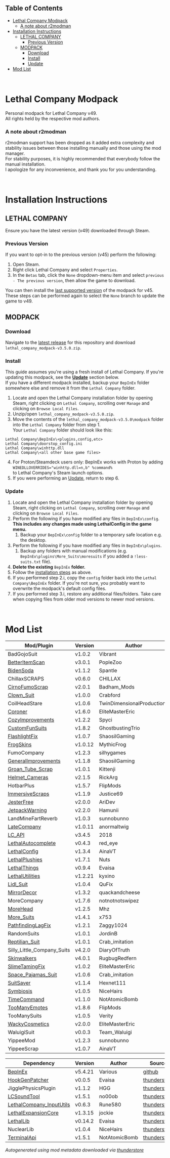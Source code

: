 ## Table of Contents

- [Lethal Company Modpack](#lethal-company-modpack)
    - [A note about r2modman](#a-note-about-r2modman)
- [Installation Instructions](#installation-instructions)
  - [LETHAL COMPANY](#lethal-company)
    - [Previous Version](#previous-version)
  - [MODPACK](#modpack)
    - [Download](#download)
    - [Install](#install)
    - [Update](#update)
- [Mod List](#mod-list)

<br>

# Lethal Company Modpack
Personal modpack for Lethal Company v49.\
All rights held by the respective mod authors.

### A note about r2modman
r2modman support has been dropped as it added extra complexity and stability issues between those installing manually and those using the mod manager.\
For stability purposes, it is highly recommended that everybody follow the manual installation.\
I apologize for any inconvenience, and thank you for you understanding.

<br>

# Installation Instructions
## LETHAL COMPANY
Ensure you have the latest version (v49) downloaded through Steam. 

### Previous Version
If you want to opt-in to the previous version (v45) perform the following:
1. Open Steam.
2. Right click Lethal Company and select `Properties`.
3. In the `Betas` tab, click the `None` dropdown-menu item and select `previous - The previous version`, then allow the game to download.

You can then install the [last supported version](https://github.com/konovic/lethal_company_modpack/releases/tag/v2.7.0) of the modpack for v45.\
These steps can be performed again to select the `None` branch to update the game to v49.

## MODPACK

### Download
Navigate to the [latest release](https://github.com/konovic/lethal_company_modpack/releases/latest) for this repository and download `lethal_company_modpack-v3.5.0.zip`.

### Install
This guide assumes you're using a fresh install of Lethal Company. If you're updating this modpack, see the [**Update**](#update) section below.\
If you have a different modpack installed, backup your `BepInEx` folder somewhere else and remove it from the `Lethal Company` folder.
1. Locate and open the Lethal Company installation folder by opening Steam, right clicking on `Lethal Company`, scrolling over `Manage` and clicking on `Browse Local Files`.
2. Unzip/open `lethal_company_modpack-v3.5.0.zip`.
3. Move the contents of the `lethal_company_modpack-v3.5.0\modpack` folder into the `Lethal Company` folder from step 1.\
Your `Lethal Company` folder should look like this:
```
Lethal Company\BepInEx\<plugins,config,etc>
Lethal Company\doorstop_config.ini
Lethal Company\winhttp.dll
Lethal Company\<all other base game files>
```
4. For Proton/Steamdeck users only: BepInEx works with Proton by adding\
`WINEDLLOVERRIDES="winhttp.dll=n,b" %command%`\
to Lethal Company's Steam launch options.
5. If you were performing an [Update](#update), return to step 6.

### Update
1. Locate and open the Lethal Company installation folder by opening Steam, right clicking on `Lethal Company`, scrolling over `Manage` and clicking on `Browse Local Files`.
2. Perform the following if you have modified any files in `BepInEx\config`. **This includes any changes made using LethalConfig in the game menu.**
    1. Backup your `BepInEx\config` folder to a temporary safe location e.g. the desktop.
3. Perform the following if you have modified any files in `BepInEx\plugins`.
    1. Backup any folders with manual modifications (e.g. `BepInEx\plugins\More_Suits\moresuits` if you added a `!less-suits.txt` file).
4. **Delete the existing** `BepInEx` **folder.**
5. Follow the [installation steps](#modpack) as above.
6. If you performed step 2.i, copy the `config` folder back into the `Lethal Company\BepInEx` folder. If you're not sure, you probably want to overwrite the modpack's default config files.
7. If you performed step 3.i, restore any additional files/folders. Take care when copying files from older mod versions to newer mod versions.

<br>

# Mod List
| Mod/Plugin                                                                              | Version | Author                     | Source                                                                                              |
| --------------------------------------------------------------------------------------- | ------- | -------------------------- | --------------------------------------------------------------------------------------------------- |
| BadGojoSuit                                                                             | v1.0.2  | Vibrant                    | [thunderstore](https://thunderstore.io/c/lethal-company/p/Vibrant/BadGojoSuit)                      |
| [BetterItemScan](https://github.com/PopleZoo/BetterItemScan)                            | v3.0.1  | PopleZoo                   | [thunderstore](https://thunderstore.io/c/lethal-company/p/PopleZoo/BetterItemScan)                  |
| [BidenSoda](https://thunderstore.io/c/lethal-company/p/Spantle/BidenSoda)               | v1.1.2  | Spantle                    | [thunderstore](https://thunderstore.io/c/lethal-company/p/Spantle/BidenSoda)                        |
| ChillaxSCRAPS                                                                           | v0.6.0  | CHILLAX                    | [thunderstore](https://thunderstore.io/c/lethal-company/p/CHILLAX/ChillaxSCRAPS)                    |
| [CirnoFumoScrap](https://github.com/Badhamknibbs/Cirno-Fumo-Scrap-mod_LC)               | v2.0.1  | Badham_Mods                | [thunderstore](https://thunderstore.io/c/lethal-company/p/Badham_Mods/CirnoFumoScrap)               |
| [Clown_Suit](https://thunderstore.io/c/lethal-company/p/x753/More_Suits/)               | v1.0.0  | Crabford                   | [thunderstore](https://thunderstore.io/c/lethal-company/p/Crabford/Clown_Suit)                      |
| CoilHeadStare                                                                           | v1.0.6  | TwinDimensionalProductions | [thunderstore](https://thunderstore.io/c/lethal-company/p/TwinDimensionalProductions/CoilHeadStare) |
| [Coroner](https://github.com/EliteMasterEric/Coroner)                                   | v1.6.0  | EliteMasterEric            | [thunderstore](https://thunderstore.io/c/lethal-company/p/EliteMasterEric/Coroner)                  |
| [CozyImprovements](https://github.com/ricky-davis/CozyImprovements)                     | v1.2.2  | Spyci                      | [thunderstore](https://thunderstore.io/c/lethal-company/p/Spyci/CozyImprovements)                   |
| [CustomFunSuits](https://www.google.com)                                                | v1.8.2  | GhostbustingTrio           | [thunderstore](https://thunderstore.io/c/lethal-company/p/GhostbustingTrio/CustomFunSuits)          |
| [FlashlightFix](https://github.com/Shaosil/LethalCompanyMods-FlashlightFix)             | v1.0.7  | ShaosilGaming              | [thunderstore](https://thunderstore.io/c/lethal-company/p/ShaosilGaming/FlashlightFix)              |
| [FrogSkins](https://twitter.com/mythicfroggo)                                           | v1.0.12 | MythicFrog                 | [thunderstore](https://thunderstore.io/c/lethal-company/p/MythicFrog/FrogSkins)                     |
| FumoCompany                                                                             | v1.2.3  | silhygames                 | [thunderstore](https://thunderstore.io/c/lethal-company/p/silhygames/FumoCompany)                   |
| [GeneralImprovements](https://github.com/Shaosil/LethalCompanyMods-GeneralImprovements) | v1.1.8  | ShaosilGaming              | [thunderstore](https://thunderstore.io/c/lethal-company/p/ShaosilGaming/GeneralImprovements)        |
| [Groan_Tube_Scrap](https://github.com/ChrisFeline)                                      | v1.0.1  | Kittenji                   | [thunderstore](https://thunderstore.io/c/lethal-company/p/Kittenji/Groan_Tube_Scrap)                |
| [Helmet_Cameras](https://github.com/The0therOne/Helmet_Cameras)                         | v2.1.5  | RickArg                    | [thunderstore](https://thunderstore.io/c/lethal-company/p/RickArg/Helmet_Cameras)                   |
| HotbarPlus                                                                              | v1.5.7  | FlipMods                   | [thunderstore](https://thunderstore.io/c/lethal-company/p/FlipMods/HotbarPlus)                      |
| [ImmersiveScraps](https://discord.com/channels/1168655651455639582/1195454016021340322) | v1.1.9  | Justice69                  | [thunderstore](https://thunderstore.io/c/lethal-company/p/Justice69/ImmersiveScraps)                |
| [JesterFree](https://github.com/AriDeve/JesterFree)                                     | v2.0.0  | AriDev                     | [thunderstore](https://thunderstore.io/c/lethal-company/p/AriDev/JesterFree)                        |
| [JetpackWarning](https://github.com/Hamunii/JetpackWarning)                             | v2.2.0  | Hamunii                    | [thunderstore](https://thunderstore.io/c/lethal-company/p/Hamunii/JetpackWarning)                   |
| LandMineFartReverb                                                                      | v1.0.3  | sunnobunno                 | [thunderstore](https://thunderstore.io/c/lethal-company/p/sunnobunno/LandMineFartReverb)            |
| [LateCompany](https://github.com/ANormalTwig/LC-LateCompany)                            | v1.0.11 | anormaltwig                | [thunderstore](https://thunderstore.io/c/lethal-company/p/anormaltwig/LateCompany)                  |
| [LC_API](https://github.com/steven4547466/LC-API)                                       | v3.4.5  | 2018                       | [thunderstore](https://thunderstore.io/c/lethal-company/p/2018/LC_API)                              |
| [LethalAutocomplete](https://github.com/IlyaChichkov/LethalAutocompleteMod)             | v0.4.3  | red_eye                    | [thunderstore](https://thunderstore.io/c/lethal-company/p/red_eye/LethalAutocomplete)               |
| [LethalConfig](https://github.com/AinaVT/LethalConfig)                                  | v1.3.4  | AinaVT                     | [thunderstore](https://thunderstore.io/c/lethal-company/p/AinaVT/LethalConfig)                      |
| [LethalPlushies](https://steamcommunity.com/id/Bohdie/)                                 | v1.7.1  | Nuts                       | [thunderstore](https://thunderstore.io/c/lethal-company/p/Nuts/LethalPlushies)                      |
| [LethalThings](https://github.com/EvaisaDev/LethalThings)                               | v0.9.4  | Evaisa                     | [thunderstore](https://thunderstore.io/c/lethal-company/p/Evaisa/LethalThings)                      |
| [LethalUtilities](https://discord.gg/rzQcgRDQw3)                                        | v1.2.21 | kyxino                     | [thunderstore](https://thunderstore.io/c/lethal-company/p/kyxino/LethalUtilities)                   |
| [Lidl_Suit](https://www.lidl.de)                                                        | v1.0.4  | QuFix                      | [thunderstore](https://thunderstore.io/c/lethal-company/p/QuFix/Lidl_Suit)                          |
| [MirrorDecor](https://github.com/quackandcheese/MirrorDecor)                            | v1.3.2  | quackandcheese             | [thunderstore](https://thunderstore.io/c/lethal-company/p/quackandcheese/MirrorDecor)               |
| MoreCompany                                                                             | v1.7.6  | notnotnotswipez            | [thunderstore](https://thunderstore.io/c/lethal-company/p/notnotnotswipez/MoreCompany)              |
| [MoreHead](https://space.bilibili.com/1542613)                                          | v1.2.5  | Mhz                        | [thunderstore](https://thunderstore.io/c/lethal-company/p/Mhz/MoreHead)                             |
| [More_Suits](https://github.com/x753/Lethal-Company-More-Suits)                         | v1.4.1  | x753                       | [thunderstore](https://thunderstore.io/c/lethal-company/p/x753/More_Suits)                          |
| [PathfindingLagFix](https://github.com/Zaggy1024/LC_PathfindingLagFix/)                 | v1.2.1  | Zaggy1024                  | [thunderstore](https://thunderstore.io/c/lethal-company/p/Zaggy1024/PathfindingLagFix)              |
| RandomSuits                                                                             | v1.0.1  | JordinB                    | [thunderstore](https://thunderstore.io/c/lethal-company/p/JordinB/RandomSuits)                      |
| [Reptilian_Suit](https://github.com/x753/Lethal-Company-More-Suits)                     | v1.0.1  | Crab_imitation             | [thunderstore](https://thunderstore.io/c/lethal-company/p/Crab_imitation/Reptilian_Suit)            |
| Silly_Little_Company_Suits                                                              | v4.2.0  | DiaryOfTruth               | [thunderstore](https://thunderstore.io/c/lethal-company/p/DiaryOfTruth/Silly_Little_Company_Suits)  |
| [Skinwalkers](https://rugbug.net/skinwalkers)                                           | v4.0.1  | RugbugRedfern              | [thunderstore](https://thunderstore.io/c/lethal-company/p/RugbugRedfern/Skinwalkers)                |
| [SlimeTamingFix](https://github.com/EliteMasterEric/SlimeTamingFix)                     | v1.0.2  | EliteMasterEric            | [thunderstore](https://thunderstore.io/c/lethal-company/p/EliteMasterEric/SlimeTamingFix)           |
| [Space_Pajamas_Suit](https://github.com/x753/Lethal-Company-More-Suits)                 | v1.0.6  | Crab_imitation             | [thunderstore](https://thunderstore.io/c/lethal-company/p/Crab_imitation/Space_Pajamas_Suit)        |
| [SuitSaver](https://github.com/Hexnet111/SuitSaver)                                     | v1.1.4  | Hexnet111                  | [thunderstore](https://thunderstore.io/c/lethal-company/p/Hexnet111/SuitSaver)                      |
| [Symbiosis](https://github.com/niceh26/Symbiosis)                                       | v1.0.5  | NiceHairs                  | [thunderstore](https://thunderstore.io/c/lethal-company/p/NiceHairs/Symbiosis)                      |
| [TimeCommand](https://github.com/NotAtomicBomb/TimeCommand)                             | v1.1.0  | NotAtomicBomb              | [thunderstore](https://thunderstore.io/c/lethal-company/p/NotAtomicBomb/TimeCommand)                |
| [TooManyEmotes](https://github.com/cmooref17/Lethal-Company-TooManyEmotes)              | v1.8.6  | FlipMods                   | [thunderstore](https://thunderstore.io/c/lethal-company/p/FlipMods/TooManyEmotes)                   |
| TooManySuits                                                                            | v1.0.5  | Verity                     | [thunderstore](https://thunderstore.io/c/lethal-company/p/Verity/TooManySuits)                      |
| [WackyCosmetics](https://github.com/EliteMasterEric/Wacky-Cosmetics)                    | v2.0.0  | EliteMasterEric            | [thunderstore](https://thunderstore.io/c/lethal-company/p/EliteMasterEric/WackyCosmetics)           |
| WaluigiSuit                                                                             | v0.0.3  | Team_Waluigi               | [thunderstore](https://thunderstore.io/c/lethal-company/p/Team_Waluigi/WaluigiSuit)                 |
| YippeeMod                                                                               | v1.2.3  | sunnobunno                 | [thunderstore](https://thunderstore.io/c/lethal-company/p/sunnobunno/YippeeMod)                     |
| YippeeScrap                                                                             | v1.0.7  | AinaVT                     | [thunderstore](https://thunderstore.io/c/lethal-company/p/AinaVT/YippeeScrap)                       |

| Dependency                                                                        | Version | Author        | Source                                                                                      |
| --------------------------------------------------------------------------------- | ------- | ------------- | ------------------------------------------------------------------------------------------- |
| [BepInEx](https://github.com/BepInEx/BepInEx)                                     | v5.4.21 | Various       | [github](https://github.com/BepInEx/BepInEx/releases/tag/v5.4.21)                           |
| [HookGenPatcher](https://github.com/harbingerofme/Bepinex.Monomod.HookGenPatcher) | v0.0.5  | Evaisa        | [thunderstore](https://thunderstore.io/c/lethal-company/p/Evaisa/HookGenPatcher)            |
| JigglePhysicsPlugin                                                               | v1.1.2  | HGG           | [thunderstore](https://thunderstore.io/c/lethal-company/p/HGG/JigglePhysicsPlugin)          |
| [LCSoundTool](https://github.com/no00ob/LCSoundTool)                              | v1.5.1  | no00ob        | [thunderstore](https://thunderstore.io/c/lethal-company/p/no00ob/LCSoundTool)               |
| [LethalCompany_InputUtils](https://github.com/Rune580/LethalCompanyInputUtils)    | v0.6.3  | Rune580       | [thunderstore](https://thunderstore.io/c/lethal-company/p/Rune580/LethalCompany_InputUtils) |
| [LethalExpansionCore](https://github.com/LethalMods/LethalExpansionCore)          | v1.3.15 | jockie        | [thunderstore](https://thunderstore.io/c/lethal-company/p/jockie/LethalExpansionCore)       |
| [LethalLib](https://github.com/EvaisaDev/LethalLib)                               | v0.14.2 | Evaisa        | [thunderstore](https://thunderstore.io/c/lethal-company/p/Evaisa/LethalLib)                 |
| NuclearLib                                                                        | v1.0.4  | NiceHairs     | [thunderstore](https://thunderstore.io/c/lethal-company/p/NiceHairs/NuclearLib)             |
| [TerminalApi](https://github.com/NotAtomicBomb/TerminalApi)                       | v1.5.1  | NotAtomicBomb | [thunderstore](https://thunderstore.io/c/lethal-company/p/NotAtomicBomb/TerminalApi)        |

*Autogenerated using mod metadata downloaded via [thunderstore](https://thunderstore.io/c/lethal-company)*
